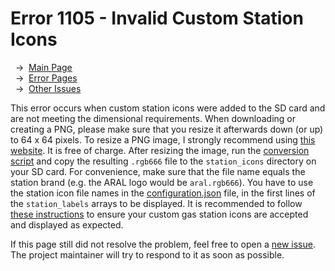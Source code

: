 # Error 1105 - Invalid Custom Station Icons

&nbsp;&nbsp;→ &nbsp;[Main Page](../)  
&nbsp;&nbsp;→ &nbsp;[Error Pages](../errors)  
&nbsp;&nbsp;→ &nbsp;[Other Issues](https://github.com/smolinde/iot-dashboard/issues)

This error occurs when custom station icons were added to the SD card and are not meeting the dimensional requirements. When downloading or creating a PNG, please make sure that you resize it afterwards down (or up) to 64 x 64 pixels. To resize a PNG image, I strongly recommend using [this website](https://www.iloveimg.com/resize-image/resize-png#resize-options,pixels). It is free of charge. After resizing the image, run the [conversion script](../scripts/png_to_rgb666.py) and copy the resulting `.rgb666` file to the `station_icons` directory on your SD card. For convenience, make sure that the file name equals the station brand (e.g. the ARAL logo would be `aral.rgb666`). You have to use the station icon file names in the [configuration.json](../sdcard/configuration.json) file, in the first lines of the `station_labels` arrays to be displayed. It is recommended to follow [these instructions](../pages/user-manual.md#3-custom-station-icons) to ensure your custom gas station icons are accepted and displayed as expected.

If this page still did not resolve the problem, feel free to open a [new issue](https://github.com/smolinde/iot-dashboard/issues/new?template=BLANK_ISSUE). The project maintainer will try to respond to it as soon as possible.